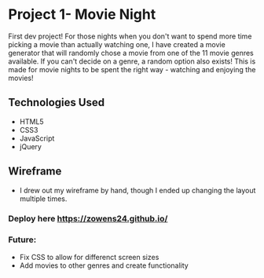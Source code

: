 # Project 1- Movie Night

First dev project! For those nights when you don't want to spend more time picking a movie than actually watching one, I have created a movie generator that will randomly chose a movie from one of the 11 movie genres available. If you can't decide on a genre, a random option also exists! This is made for movie nights to be spent the right way - watching and enjoying the movies!

## Technologies Used
- HTML5
- CSS3
- JavaScript
- jQuery

## Wireframe 
- I drew out my wireframe by hand, though I ended up changing the layout multiple times. 

### Deploy here https://zowens24.github.io/

### Future:
- Fix CSS to allow for differenct screen sizes
- Add movies to other genres and create functionality
